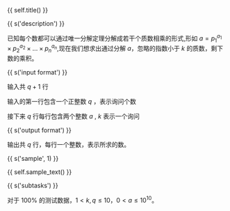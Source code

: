 {{ self.title() }}

{{ s('description') }}

已知每个数都可以通过唯一分解定理分解成若干个质数相乘的形式,形如 $a = p_1^{a_1}\times p_2^{a_2}\times...\times p_n^{a_n}$,现在我们想求出通过分解 $a$，忽略的指数小于 $k$ 的质数，剩下数的乘积。

{{ s('input format') }}

输入共 $q+1$ 行

输入的第一行包含一个正整数 $q$ ，表示询问个数

接下来 $q$ 行每行包含两个整数 $a$ ,  $k$ 表示一个询问

{{ s('output format') }}

输出共 $q$ 行，每行一个整数，表示所求的数。

{{ s('sample', 1) }}

{{ self.sample_text() }}

{{ s('subtasks') }}

对于 $100\%$ 的测试数据，$1 < k,q \le 10$，$0 < a \le 10^{10}$。
